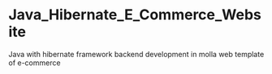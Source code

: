 # Java_Hibernate_E_Commerce_Website
 Java with hibernate framework backend development in molla web template of e-commerce 
